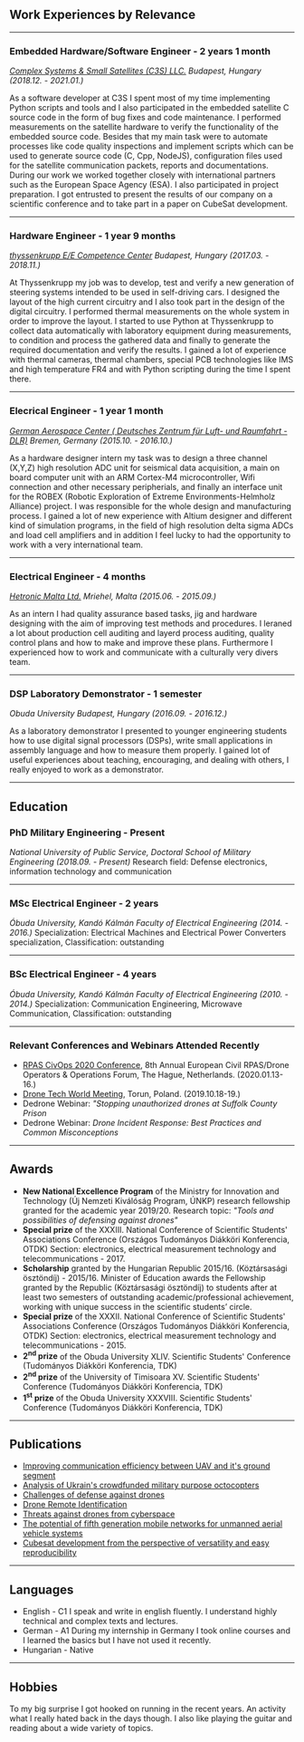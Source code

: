 
## Work Experiences by Relevance
---
### Embedded Hardware/Software Engineer - 2 years 1 month
*[Complex Systems & Small Satellites (C3S) LLC.](https://www.c3s.hu/) Budapest, Hungary (2018.12. - 2021.01.)*

As a software developer at C3S I spent most of my time implementing Python scripts and tools and I also participated in the embedded satellite C source code in the form of bug fixes and code maintenance. I performed measurements on the satellite hardware to verify the functionality of the embedded source code. Besides that my main task were to automate processes like code quality inspections and implement scripts which can be used to generate source code (C, Cpp, NodeJS), configuration files used for the satellite communication packets, reports and documentations. During our work we worked together closely with international partners such as the European Space Agency (ESA). I also participated in project preparation. I got entrusted to present the results of our company on a scientific conference and to take part in a paper on CubeSat development. 

---
### Hardware Engineer - 1 year 9 months
*[thyssenkrupp E/E Competence Center](https://www.thyssenkrupp.hu/en/sites/budapest) Budapest, Hungary (2017.03. - 2018.11.)*

At Thyssenkrupp my job was to develop, test and verify a new generation of steering systems intended to be used in self-driving cars. I designed the layout of the high current circuitry and I also took part in the design of the digital circuitry. I performed thermal measurements on the whole system in order to improve the layout. I started to use Python at Thyssenkrupp to collect data automatically with laboratory equipment during measurements, to condition and process the gathered data and finally to generate the required documentation and verify the results. I gained a lot of experience with thermal cameras, thermal chambers, special PCB technologies like IMS and high temperature FR4 and with Python scripting during the time I spent there.

---
### Elecrical Engineer - 1 year 1 month
*[German Aerospace Center ( Deutsches Zentrum für Luft- und Raumfahrt - DLR)](https://www.dlr.de/content/de/standort/bremen.html) Bremen, Germany (2015.10. - 2016.10.)*

As a hardware designer intern my task was to design a three channel (X,Y,Z) high resolution ADC unit for seismical data acquisition, a main on board computer unit with an ARM Cortex-M4 microcontroller, Wifi connection and other necessary peripherials, and finally an interface unit for the ROBEX (Robotic Exploration of Extreme Environments-Helmholz Alliance) project. I was responsible for the whole design and manufacturing process. I gained a lot of new experience with Altium designer and different kind of simulation programs, in the field of high resolution delta sigma ADCs and load cell amplifiers and in addition I feel lucky to had the opportunity to work with a very international team.

---
### Electrical Engineer - 4 months
*[Hetronic Malta Ltd.](https://www.hetronic.com/) Mriehel, Malta (2015.06. - 2015.09.)*

As an intern I had quality assurance based tasks, jig and hardware designing with the aim of improving test methods and procedures. I leraned a lot about production cell auditing and layerd process auditing, quality control plans and how to make and improve these plans. Furthermore I experienced how to work and communicate with a culturally very divers team.

---
### DSP Laboratory Demonstrator - 1 semester
*Obuda University Budapest, Hungary (2016.09. - 2016.12.)*

As a laboratory demonstrator I presented to younger engineering students how to use digital signal processors (DSPs), write small applications in assembly language and how to measure them properly. I gained lot of useful experiences about teaching, encouraging, and dealing with others, I really enjoyed to work as a demonstrator.

---
## Education

### PhD Military Engineering - Present
*National University of Public Service, Doctoral School of Military Engineering (2018.09. - Present)*
Research field: Defense electronics, information technology and communication

---
### MSc Electrical Engineer - 2 years
*Óbuda University, Kandó Kálmán Faculty of Electrical Engineering (2014. - 2016.)*
Specialization: Electrical Machines and Electrical Power Converters specialization, Classification: outstanding

---
### BSc Electrical Engineer - 4 years
*Óbuda University, Kandó Kálmán Faculty of Electrical Engineering (2010. - 2014.)*
Specialization: Communication Engineering, Microwave Communication, Classification: outstanding

---
### Relevant Conferences and Webinars Attended Recently
 * [RPAS CivOps 2020 Conference](https://rpas-civops.com/), 8th Annual European Civil RPAS/Drone Operators & Operations Forum, The Hague, Netherlands. (2020.01.13-16.)
 * [Drone Tech World Meeting](https://dronetech-poland.com/?lang=en), Torun, Poland. (2019.10.18-19.)
 * Dedrone Webinar: *"Stopping unauthorized drones at Suffolk County Prison*
 * Dedrone Webinar: *Drone Incident Response: Best Practices and Common Misconceptions*

---
## Awards

* **New National Excellence Program** of the Ministry for Innovation and Technology (Új Nemzeti Kiválóság Program, ÚNKP) research fellowship granted for the academic year 2019/20. Research topic: *"Tools and possibilities of defensing against drones"*
* **Special prize** of the XXXIII. National Conference of Scientific Students' Associations Conference (Országos Tudományos Diákköri Konferencia, OTDK) Section: electronics, electrical measurement technology and telecommunications - 2017.
* **Scholarship** granted by the Hungarian Republic 2015/16. (Köztársasági ösztöndíj) - 2015/16. Minister of Education awards the Fellowship granted by the Republic (Köztársasági ösztöndíj) to students after at least two semesters of outstanding academic/professional achievement, working with unique success in the scientific students’ circle.
* **Special prize** of the XXXII. National Conference of Scientific Students' Associations Conference (Országos Tudományos Diákköri Konferencia, OTDK) Section: electronics, electrical measurement technology and telecommunications - 2015.
* **2<sup>nd</sup> prize** of the Obuda University XLIV. Scientific Students' Conference (Tudományos Diákköri Konferencia, TDK)
* **2<sup>nd</sup> prize** of the University of Timisoara XV. Scientific Students' Conference (Tudományos Diákköri Konferencia, TDK)
* **1<sup>st</sup> prize** of the Obuda University XXXVIII. Scientific Students' Conference (Tudományos Diákköri Konferencia, TDK)

---
## Publications
- [Improving communication efficiency between UAV and it's ground segment](/publications.md#improving-communication-efficiency-between-uav-and-its-ground-segment)
- [Analysis of Ukrain's crowdfunded military purpose octocopters](/publications.md#analysis-of-ukrains-crowdfunded-military-purpose-octocopters)
- [Challenges of defense against drones](/publications.md#challenges-of-defense-against-drones)
- [Drone Remote Identification](/publications.md#drone-remote-identification)
- [Threats against drones from cyberspace](/publications.md#threats-against-drones-from-cyberspace)
- [The potential of fifth generation mobile networks for unmanned aerial vehicle systems](/publications.md#the-potential-of-fifth-generation-mobile-networks-for-unmanned-aerial-vehicle-systems)
- [Cubesat development from the perspective of versatility and easy reproducibility](/publications.md#cubesat-development-from-the-perspective-of-versatility-and-easy-reproducibility)

---
## Languages
* English     - C1 I speak and write in english fluently. I understand highly technical and complex texts and lectures.
* German      - A1 During my internship in Germany I took online courses and I learned the basics but I have not used it recently.
* Hungarian   - Native

---
## Hobbies
To my big surprise I got hooked on running in the recent years. An activity what I really hated back in the days though. I also like playing the guitar and reading about a wide variety of topics.
